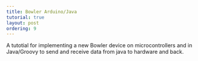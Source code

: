 ```yaml
---
title: Bowler Arduino/Java 
tutorial: true
layout: post
ordering: 9
---
```


A tutotial for implementing a new Bowler device on microcontrollers and in Java/Groovy to send and receive data from java to hardware and back. 